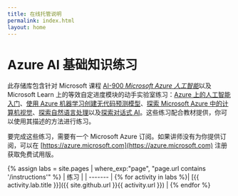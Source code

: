 ```yaml
---
title: 在线托管说明
permalink: index.html
layout: home
---
```


# Azure AI 基础知识练习

此存储库包含针对 Microsoft 课程 [AI-900 *Microsoft Azure 人工智能*](https://docs.microsoft.com/zh-cn/learn/certifications/courses/ai-900t00)以及 Microsoft Learn 上的等效自定进度模块的动手实验室练习：[Azure 上的人工智能入门](https://docs.microsoft.com/learn/paths/get-started-with-artificial-intelligence-on-azure/)、[使用 Azure 机器学习创建无代码预测模型](https://docs.microsoft.com/zh-cn/learn/paths/create-no-code-predictive-models-azure-machine-learning/)、[探索 Microsoft Azure 中的计算机视觉](https://docs.microsoft.com/learn/paths/explore-computer-vision-microsoft-azure/)、[探索自然语言处理](https://docs.microsoft.com/learn/paths/explore-natural-language-processing/)以及[探索对话式 AI](https://docs.microsoft.com/learn/paths/explore-conversational-ai/)。这些练习配合教材提供，你可以使用其描述的方法进行练习。 

要完成这些练习，需要有一个 Microsoft Azure 订阅。如果讲师没有为你提供订阅，可以在 [https://azure.microsoft.com](https://azure.microsoft.com) 注册获取免费试用版。

{% assign labs = site.pages | where_exp:"page", "page.url contains '/instructions'" %}
| 练习 |
| ------- | 
{% for activity in labs  %}| [{{ activity.lab.title }}]({{ site.github.url }}{{ activity.url }}) |
{% endfor %}
